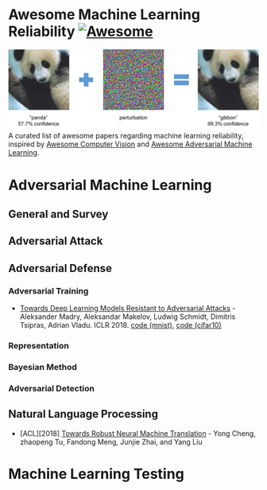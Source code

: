# Awesome Machine Learning Reliability [![Awesome](https://awesome.re/badge.svg)](https://awesome.re)
![Awesome Machine Learning On Source Code](img/adversarial_example.png)
A curated list of awesome papers regarding machine learning reliability, inspired by [Awesome Computer Vision](https://github.com/jbhuang0604/awesome-computer-vision) and [Awesome Adversarial Machine Learning](https://github.com/yenchenlin/awesome-adversarial-machine-learning).

# Adversarial Machine Learning

## General and Survey

## Adversarial Attack

## Adversarial Defense

### Adversarial Training

* [Towards Deep Learning Models Resistant to Adversarial Attacks](https://arxiv.org/abs/1706.06083) - Aleksander Madry, Aleksandar Makelov, Ludwig Schmidt, Dimitris Tsipras, Adrian Vladu. ICLR 2018. [code (mnist)](https://github.com/MadryLab/mnist_challenge), [code (cifar10)](https://github.com/MadryLab/cifar10_challenge)

### Representation

### Bayesian Method

### Adversarial Detection

## Natural Language Processing

* [ACL][2018] [Towards Robust Neural Machine Translation](http://aclweb.org/anthology/P18-1163) - Yong Cheng, zhaopeng Tu, Fandong Meng, Junjie Zhai, and Yang Liu

# Machine Learning Testing
